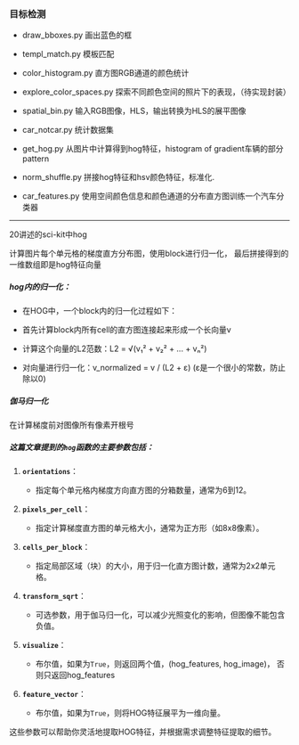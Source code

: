 ### 目标检测

- draw_bboxes.py 画出蓝色的框

- templ_match.py 模板匹配

- color_histogram.py 直方图RGB通道的颜色统计

- explore_color_spaces.py 探索不同颜色空间的照片下的表现，（待实现封装）

- spatial_bin.py 输入RGB图像，HLS，输出转换为HLS的展平图像

- car_notcar.py 统计数据集

- get_hog.py 从图片中计算得到hog特征，histogram of gradient车辆的部分pattern

- norm_shuffle.py 拼接hog特征和hsv颜色特征，标准化.

- car_features.py 使用空间颜色信息和颜色通道的分布直方图训练一个汽车分类器


----

20讲述的sci-kit中hog

计算图片每个单元格的梯度直方分布图，使用block进行归一化，
最后拼接得到的一维数组即是hog特征向量

##### hog内的归一化：

- 在HOG中，一个block内的归一化过程如下：

- 首先计算block内所有cell的直方图连接起来形成一个长向量v

- 计算这个向量的L2范数：L2 = √(v₁² + v₂² + ... + vₙ²)

- 对向量进行归一化：v_normalized = v / (L2 + ε) (ε是一个很小的常数，防止除以0)

##### 伽马归一化

在计算梯度前对图像所有像素开根号

##### 这篇文章提到的`hog`函数的主要参数包括：

1. **`orientations`**：  
   - 指定每个单元格内梯度方向直方图的分箱数量，通常为6到12。

2. **`pixels_per_cell`**：  
   - 指定计算梯度直方图的单元格大小，通常为正方形（如8x8像素）。

3. **`cells_per_block`**：  
   - 指定局部区域（块）的大小，用于归一化直方图计数，通常为2x2单元格。

4. **`transform_sqrt`**：  
   - 可选参数，用于伽马归一化，可以减少光照变化的影响，但图像不能包含负值。

5. **`visualize`**：  
   - 布尔值，如果为`True`，则返回两个值，(hog_features, hog_image)，
   否则只返回hog_features

6. **`feature_vector`**：  
   - 布尔值，如果为`True`，则将HOG特征展平为一维向量。

这些参数可以帮助你灵活地提取HOG特征，并根据需求调整特征提取的细节。

        
